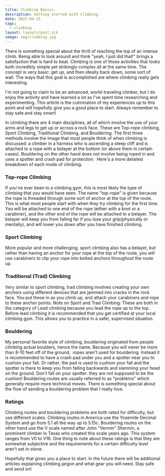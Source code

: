 ```yaml
---
title: Climbing Basics.
description: Getting started with climbing.
date: 2021-04-15
tags:
  - climbing
layout: layouts/post.njk
image: img/climbing.jpg
---
```


There is something special about the thrill of reaching the top of an intense climb. Being able to look around and think "yeah, I just did that!" brings a satisfaction that is hard to beat. Climbing is one of those activities that looks both incredibly simple yet strikingly complex all at the same time. The concept is very basic: get up, and then ideally back down, some sort of wall. The ways that this goal is accomplished are where climbing really gets interesting.

I'm not going to claim to be an advanced, world-traveling climber, but I do enjoy the activity and have learned a lot as I've spent time researching and experimenting. This article is the culmination of my experiences up to this point and will hopefully give you a good place to start. Always remember to stay safe and stay smart!

In climbing there are 4 main disciplines, all of which involve the use of your arms and legs to get up or across a rock face. These are Top-rope climbing, Sport Climbing, Traditional Climbing, and Bouldering. The first three methods involve the image that most people think of when climbing is discussed: a climber in a harness who is ascending a steep cliff and is attached to a rope with a belayer at the bottom (or above them in certain cases). Bouldering on the other hand does not involve being roped in and uses a spotter and crash pad for protection.  Here's a more detailed breakdown of each mode of climbing.

### Top-rope Climbing
If you've ever been to a climbing gym, this is most likely the type of climbing that you would have seen. The name "top-rope" is given because the rope is threaded through some sort of anchor at the top of the route. This is what most people start with when they try climbing for the first time. You will be attached to one end of the rope (either with a knot or a carabiner), and the other end of the rope will be attached to a belayer. The belayer will keep you from falling far if you lose your grip(physically or mentally), and will lower you down after you have finished climbing.

### Sport Climbing
More popular and more challenging, sport climbing also has a belayer, but rather than having an anchor for your rope at the top of the route, you will use carabiners to clip your rope into bolted anchors throughout the route up. 

### Traditional (Trad) Climbing
Very similar to sport climbing, trad climbing involves creating your own anchors using different devices that are jammed into cracks in the rock face. You put these in as you climb up, and attach your carabiners and rope to these anchor points.
Note on Sport and Trad Climbing: These are both in the category of Lead climbing because you lead the rope up to the top. Before lead climbing it is recommended that you get certified at your local climbing gym. This allows you to practice in a safer, supervised situation.

### Bouldering
My personal favorite style of climbing, bouldering originated from people climbing actual boulders, hence the name. Because you will never be more than 8-10 feet off of the ground,  ropes aren't used for bouldering. Instead it is recommended to have a crash pad under you and a spotter near you to cushion your fall. Or rather, the pad is used to cushion your fall and the spotter is there to keep you from falling backwards and slamming your head on the ground. Don't fall on your spotter. they are not supposed to be the cushion! 
Bouldering routes are usually referred to as "problems" which generally require more technical moves. There is something special about the flow of sending a bouldering problem that I really love.


### Ratings
Climbing routes and bouldering problems are both rated for difficulty, but use different scales. Climbing routes in America use the Yosemite Decimal System and go from 5.1 all the way up to 5.15c. 
Bouldering routes on the other hand use the V scale named after John "Vermin" Shermin, a prominent climber in Texas who created this scale years ago. This system ranges from V0 to V16.
One thing to note about these ratings is that they are somewhat subjective and the requirements for a certain difficulty level aren't set in stone.

Hopefully that gives you a place to start. In the future there will be additional articles explaining climbing jargon and what gear you will need. Stay safe and send on!